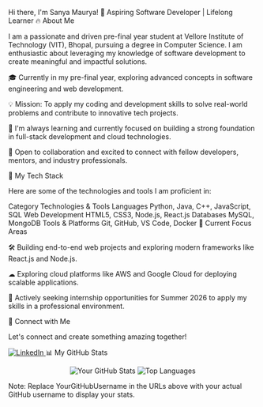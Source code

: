 Hi there, I'm Sanya Maurya! 👋
Aspiring Software Developer | Lifelong Learner
🔥 About Me

I am a passionate and driven pre-final year student at Vellore Institute of Technology (VIT), Bhopal, pursuing a degree in Computer Science. I am enthusiastic about leveraging my knowledge of software development to create meaningful and impactful solutions.

🎓 Currently in my pre-final year, exploring advanced concepts in software engineering and web development.

💡 Mission: To apply my coding and development skills to solve real-world problems and contribute to innovative tech projects.

🌱 I'm always learning and currently focused on building a strong foundation in full-stack development and cloud technologies.

🤝 Open to collaboration and excited to connect with fellow developers, mentors, and industry professionals.

🚀 My Tech Stack

Here are some of the technologies and tools I am proficient in:

Category	Technologies & Tools
Languages	Python, Java, C++, JavaScript, SQL
Web Development	HTML5, CSS3, Node.js, React.js
Databases	MySQL, MongoDB
Tools & Platforms	Git, GitHub, VS Code, Docker
🧠 Current Focus Areas

🛠 Building end-to-end web projects and exploring modern frameworks like React.js and Node.js.

☁ Exploring cloud platforms like AWS and Google Cloud for deploying scalable applications.

💼 Actively seeking internship opportunities for Summer 2026 to apply my skills in a professional environment.

🔗 Connect with Me

Let's connect and create something amazing together!

<a href="https://www.linkedin.com/in/sanya-maurya-80986a250/" target="_blank"> <img src="https://img.shields.io/badge/LinkedIn-0077B5?style=for-the-badge&logo=linkedin&logoColor=white" alt="LinkedIn"> </a>
📊 My GitHub Stats
<p align="center"> <img src="https://github-readme-stats.vercel.app/api?username=YourGitHubUsername&show_icons=true&theme=dracula" alt="Your GitHub Stats" /> <img src="https://github-readme-stats.vercel.app/api/top-langs/?username=YourGitHubUsername&layout=compact&theme=dracula" alt="Top Languages" /> </p>

Note: Replace YourGitHubUsername in the URLs above with your actual GitHub username to display your stats.
